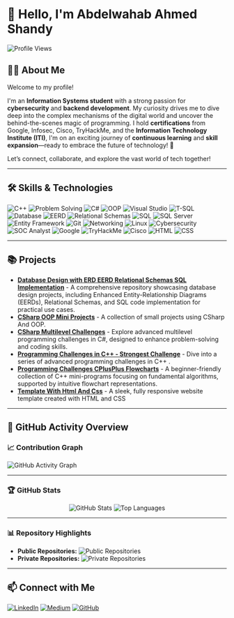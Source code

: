 # 👋 Hello, I'm Abdelwahab Ahmed Shandy
![Profile Views](https://komarev.com/ghpvc/?username=abdelwahab-shandy&color=blue)  

## 🧑‍💻 About Me

Welcome to my profile!

I'm an **Information Systems student** with a strong passion for **cybersecurity** and **backend development**. My curiosity drives me to dive deep into the complex mechanisms of the digital world and uncover the behind-the-scenes magic of programming. 
I hold **certifications** from Google, Infosec, Cisco, TryHackMe, and the **Information Technology Institute (ITI)**, I'm on an exciting journey of **continuous learning** and **skill expansion**—ready to embrace the future of technology! 🌇

Let’s connect, collaborate, and explore the vast world of tech together!

---

## 🛠️ Skills & Technologies
![C++](https://img.shields.io/badge/-C++-00599C?logo=c%2B%2B&logoColor=white)
![Problem Solving](https://img.shields.io/badge/-Problem%20Solving-FF4500?logo=lightbulb&logoColor=white)
![C#](https://img.shields.io/badge/-C%23-68217A?logo=csharp&logoColor=white)
![OOP](https://img.shields.io/badge/-OOP-228B22?style=flat-square&logo=csharp&logoColor=white)
![Visual Studio](https://img.shields.io/badge/-Visual%20Studio-5C2D91?logo=visualstudio&logoColor=white)
![T-SQL](https://img.shields.io/badge/-T--SQL-CC2927?logo=microsoftsqlserver&logoColor=white)
![Database](https://img.shields.io/badge/-Database-F39C12?logo=database&logoColor=white)
![EERD](https://img.shields.io/badge/-EERD-4B8BBE?logo=diagram&logoColor=white)
![Relational Schemas](https://img.shields.io/badge/-Relational%20Schemas-16A085?logo=table&logoColor=white)
![SQL](https://img.shields.io/badge/-SQL-4479A1?logo=sql&logoColor=white)
![SQL Server](https://img.shields.io/badge/-SQL%20Server-B7312C?logo=microsoftsqlserver&logoColor=white)
![Entity Framework](https://img.shields.io/badge/-Entity%20Framework-1572B6?logo=ef&logoColor=white)
![Git](https://img.shields.io/badge/-Git-F05032?logo=git&logoColor=white)
![Networking](https://img.shields.io/badge/-Networking-1F618D?logo=network-wired&logoColor=white)
![Linux](https://img.shields.io/badge/-Linux-FCC624?logo=linux&logoColor=black)
![Cybersecurity](https://img.shields.io/badge/-Cybersecurity-2E8B57?logo=hackthebox&logoColor=white)
![SOC Analyst](https://img.shields.io/badge/-SOC_Analyst-6C757D?logo=shield&logoColor=white)
![Google](https://img.shields.io/badge/-Google-4285F4?logo=google&logoColor=white)
![TryHackMe](https://img.shields.io/badge/-TryHackMe-88CC14?logo=tryhackme&logoColor=white)
![Cisco](https://img.shields.io/badge/-Cisco-1BA0D7?logo=cisco&logoColor=white)
![HTML](https://img.shields.io/badge/-HTML5-FF5722?logo=html5&logoColor=white)
![CSS](https://img.shields.io/badge/-CSS3-2965F1?logo=css3&logoColor=white)

---

## 📚 Projects
- [**Database Design with ERD EERD Relational Schemas SQL Implementation**](https://github.com/Abdelwahab-Shandy/Database-Design-with-ERD-EERD-Relational-Schemas-SQL-Implementation) - A comprehensive repository showcasing database design projects, including Enhanced Entity-Relationship Diagrams (EERDs), Relational Schemas, and SQL code implementation for practical use cases.
- [**CSharp OOP Mini Projects**](https://github.com/Abdelwahab-Shandy/CSharp-OOP-Mini-Projects) -  A collection of small projects using CSharp And OOP.
- [**CSharp Multilevel Challenges**](https://github.com/abdelwahab-ahmed-shandy/CSharp-Multilevel-Challenges) - Explore advanced multilevel programming challenges in C#, designed to enhance problem-solving and coding skills.
- [**Programming Challenges in C++ - Strongest Challenge**](https://github.com/Abdelwahab-Shandy/Programming-Challenges-CPlusPlus-Strongest-Challenge) - Dive into a series of advanced programming challenges in C++ .
- [**Programming Challenges CPlusPlus Flowcharts**](https://github.com/abdelwahab-ahmed-shandy/Programming-Challenges-CPlusPlus-Flowcharts) - A beginner-friendly collection of C++ mini-programs focusing on fundamental algorithms, supported by intuitive flowchart representations.
- [**Template With Html And Css**](https://github.com/abdelwahab-shandy/Template-With-Html-And-Css) - A sleek, fully responsive website template created with HTML and CSS

---

## 🚀 GitHub Activity Overview
### 📈 Contribution Graph
![GitHub Activity Graph](https://github-readme-activity-graph.vercel.app/graph?username=abdelwahab-ahmed-shandy&theme=radical)

---
 ### 🏆 GitHub Stats
 
<div align="center">
  <img src="https://github-readme-stats.vercel.app/api?username=abdelwahab-ahmed-shandy&show_icons=true&theme=radical" alt="GitHub Stats" />
  <img src="https://github-readme-stats.vercel.app/api/top-langs/?username=abdelwahab-ahmed-shandy&layout=compact&theme=radical&langs_count=10" alt="Top Languages" />
</div> 

---

### 📊 Repository Highlights
- **Public Repositories:** ![Public Repositories](https://img.shields.io/badge/Public%20Repositories-8-brightgreen)
- **Private Repositories:** ![Private Repositories](https://img.shields.io/badge/Private%20Repositories-3-red)
  
---

## 📫 Connect with Me
[![LinkedIn](https://img.shields.io/badge/Followers-4000-blue?style=for-the-badge&logo=linkedin&logoColor=white)](https://www.linkedin.com/in/abdelwahab-ahmed-shandy/)
[![Medium](https://img.shields.io/badge/Followers-25-brightgreen?style=for-the-badge&logo=medium&logoColor=white)](https://medium.com/@abdelwahabshandy)
[![GitHub](https://img.shields.io/badge/GitHub-333333?style=for-the-badge&logo=github&logoColor=white)](https://github.com/abdelwahab-shandy)
